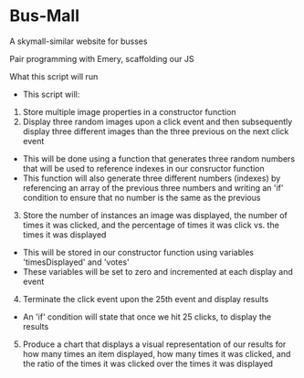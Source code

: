 # Bus-Mall
A skymall-similar website for busses

Pair programming with Emery, scaffolding our JS

What this script will run
- This script will:
1. Store multiple image properties in a constructor function
2. Display three random images upon a click event and then subsequently display three different images than the three previous on the next click event
  - This will be done using a function that generates three random numbers that will be used to reference indexes in our consructor function
  - This function will also generate three different numbers (indexes) by referencing an array of the previous three numbers and writing an 'if' condition to ensure that no number is the same as the previous
3. Store the number of instances an image was displayed, the number of times it was clicked, and the percentage of times it was click vs. the times it was displayed
  - This will be stored in our constructor function using variables 'timesDisplayed' and 'votes'
  - These variables will be set to zero and incremented at each display and event 
4. Terminate the click event upon the 25th event and display results
  - An 'if' condition will state that once we hit 25 clicks, to display the results
5. Produce a chart that displays a visual representation of our results for how many times an item displayed, how many times it was clicked, and the ratio of the times it was clicked over the times it was displayed

